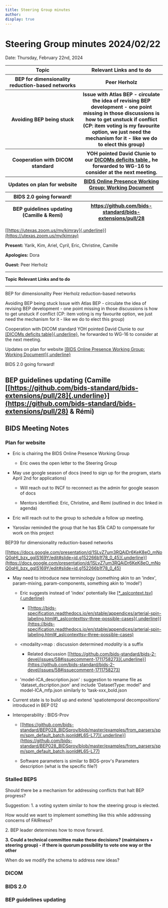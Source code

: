 ```yaml
---
title: Steering Group minutes
author:
display: true
---
```


# Steering Group minutes 2024/02/22

Date: Thursday, February 22nd, 2024

<!--more-->


<table>
 <colgroup>
  <col style="width: 47%"/>
  <col style="width: 52%"/>
 </colgroup>
 <thead>
  <tr class="header">
   <th>
    <strong>
     Topic
    </strong>
   </th>
   <th>
    <strong>
     Relevant Links and to do
    </strong>
   </th>
  </tr>
  <tr class="odd">
   <th>
    BEP for dimensionality reduction-based networks
   </th>
   <th>
    Peer Herholz
   </th>
  </tr>
  <tr class="header">
   <th>
    Avoiding BEP being stuck
   </th>
   <th>
    Issue with Atlas BEP - circulate the idea of revising BEP
development - one point missing in those discussions is how to get
unstuck if conflict (CP: item voting is my favourite option, we just
need the mechanism for it - like we do to elect this group)
   </th>
  </tr>
  <tr class="odd">
   <th>
    Cooperation with DICOM standard
   </th>
   <th>
    YOH pointed David Clunie to our
    <a href="https://docs.google.com/spreadsheets/u/0/d/1wcal4qi2z14bSKm7lTuqyzb3FdvmCDfXHl0iMhIFeaE/edit">
     <u>
      DICOMs
deficits table
     </u>
    </a>
    , he forwarded to WG-16 to consider at the next
meeting.
   </th>
  </tr>
  <tr class="header">
   <th>
    Updates on plan for website
   </th>
   <th>
    <a href="https://docs.google.com/document/d/1miuxSWHcSq0CQ-aufe8Ho0IJpJOirUogCd2HNOi5FHY/edit#heading=h.li30raxumiv7">
     <u>
      BIDS
Online Presence Working Group: Working Document
     </u>
    </a>
   </th>
  </tr>
  <tr class="odd">
   <th>
    BIDS 2.0 going forward!
   </th>
   <th>
   </th>
  </tr>
  <tr class="header">
   <th>
    BEP guidelines updating (Camille &amp; Remi)
   </th>
   <th>
    <a href="https://github.com/bids-standard/bids-extensions/pull/28">
     <u>
      https://github.com/bids-standard/bids-extensions/pull/28
     </u>
    </a>
   </th>
  </tr>
 </thead>
 <tbody>
 </tbody>
</table>



[[https://utexas.zoom.us/my/kimray]{.underline}](https://utexas.zoom.us/my/kimray)

**Present:** Yarik, Kim, Ariel, Cyril, Eric, Christine, Camille

**Apologies:** Dora

**Guest:** Peer Herholz

  -----------------------------------------------------------------------------------------------------------------------------------------------------------------------
  **Topic**                         **Relevant Links and to do**
  --------------------------------- -------------------------------------------------------------------------------------------------------------------------------------
  BEP for dimensionality            Peer Herholz
  reduction-based networks

  Avoiding BEP being stuck          Issue with Atlas BEP - circulate the idea of revising BEP development - one point missing in those discussions is how to get unstuck
                                    if conflict (CP: item voting is my favourite option, we just need the mechanism for it - like we do to elect this group)

  Cooperation with DICOM standard   YOH pointed David Clunie to our [[DICOMs deficits
                                    table]{.underline}](https://docs.google.com/spreadsheets/u/0/d/1wcal4qi2z14bSKm7lTuqyzb3FdvmCDfXHl0iMhIFeaE/edit), he forwarded to
                                    WG-16 to consider at the next meeting.

  Updates on plan for website       [[BIDS Online Presence Working Group: Working
                                    Document]{.underline}](https://docs.google.com/document/d/1miuxSWHcSq0CQ-aufe8Ho0IJpJOirUogCd2HNOi5FHY/edit#heading=h.li30raxumiv7)

  BIDS 2.0 going forward!

  BEP guidelines updating (Camille  [[https://github.com/bids-standard/bids-extensions/pull/28]{.underline}](https://github.com/bids-standard/bids-extensions/pull/28)
  & Rémi)
  -----------------------------------------------------------------------------------------------------------------------------------------------------------------------

## BIDS Meeting Notes

### Plan for website

-   Eric is chairing the BIDS Online Presence Working Group

    -   Eric owes the open letter to the Steering Group

-   May use google season of docs (need to sign up for the program,
    starts April 2nd for applications)

    -   Will reach out to INCF to reconnect as the admin for google
        season of docs

    -   Mentors identified: Eric, Christine, and Remi (outlined in doc
        linked in agenda)

-   Eric will reach out to the group to schedule a follow up meeting.

-   Yaroslav reminded the group that he has \$5k CAD to compensate for
    work on this project

BEP39 for dimensionality reduction-based networks

[[https://docs.google.com/presentation/d/1SLvZ7um3RQAiDr6KeK8eO_mNoQ0qHl_bzx_gqIS169Y/edit#slide=id.g152266b1f78_0_45]{.underline}](https://docs.google.com/presentation/d/1SLvZ7um3RQAiDr6KeK8eO_mNoQ0qHl_bzx_gqIS169Y/edit#slide=id.g152266b1f78_0_45)

-   May need to introduce new terminology (something akin to an
    \'index', param-mixing, param-components, something akin to
    \'model')

    -   Eric suggests instead of \'index' potentially like
        [[\*\_aslcontext.tsv]{.underline}](https://bids-specification.readthedocs.io/en/stable/appendices/arterial-spin-labeling.html#_aslcontexttsv-three-possible-cases)

        -   [[https://bids-specification.readthedocs.io/en/stable/appendices/arterial-spin-labeling.html#\_aslcontexttsv-three-possible-cases]{.underline}](https://bids-specification.readthedocs.io/en/stable/appendices/arterial-spin-labeling.html#_aslcontexttsv-three-possible-cases)

    -   \<modality\>map : discussion determined *modality* is a suffix

        -   Related discussion
            [[https://github.com/bids-standard/bids-2-devel/issues/58#issuecomment-1711758273]{.underline}](https://github.com/bids-standard/bids-2-devel/issues/58#issuecomment-1711758273)

    -   \'model-ICA_description.json' : suggestion to rename file as
        \'dataset_dscription.json' and include \'DatasetType: model" and
        model-ICA_mfp.json similarly to \'task-xxx_bold.json

-   Current state is to build up and extend \'spatiotemporal
    decompositions' introduced in BEP 012

-   Interoperability : BIDS-Prov

    -   [[https://github.com/bids-standard/BEP028_BIDSprov/blob/master/examples/from_parsers/spm/spm_default_batch.jsonld#L65-L77]{.underline}](https://github.com/bids-standard/BEP028_BIDSprov/blob/master/examples/from_parsers/spm/spm_default_batch.jsonld#L65-L77)

    -   Software parameters is similar to BIDS-prov's Parameters
        description (what is the specific file?)

### Stalled BEPS

Should there be a mechanism for addressing conflicts that halt BEP
progress?

Suggestion: 1. a voting system similar to how the steering group is
elected.

How would we want to implement something like this while addressing
concerns of FAIRness?

2\. BEP leader determines how to move forward.

**3. Could a technical committee make these decisions? (maintainers +
steering group) - if there is quorum possibility to vote one way or the
other**

When do we modify the schema to address new ideas?

### DICOM

### BIDS 2.0

### BEP guidelines updating
